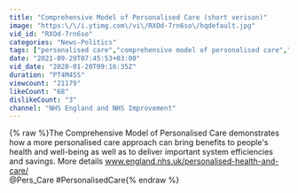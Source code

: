 ```yaml
---
title: "Comprehensive Model of Personalised Care (short verison)"
image: "https:\/\/i.ytimg.com\/vi\/RXOd-7rn6so\/hqdefault.jpg"
vid_id: "RXOd-7rn6so"
categories: "News-Politics"
tags: ["personalised care","comprehensive model of personalised care","personal health budgets"]
date: "2021-09-29T07:45:53+03:00"
vid_date: "2020-01-20T09:16:35Z"
duration: "PT4M45S"
viewcount: "21179"
likeCount: "68"
dislikeCount: "3"
channel: "NHS England and NHS Improvement"
---
```

{% raw %}The Comprehensive Model of Personalised Care  demonstrates how  a more personalised care approach can bring benefits to people's health and well-being as well as to deliver important system efficiencies and savings. More details www.england.nhs.uk/personalised-health-and-care/ <br />@Pers_Care #PersonalisedCare{% endraw %}
